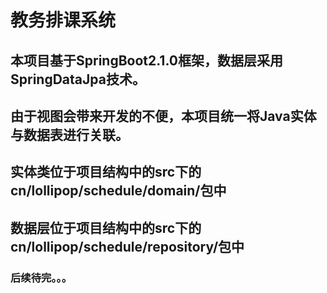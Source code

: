 # 教务排课系统
## 本项目基于SpringBoot2.1.0框架，数据层采用SpringDataJpa技术。
## 由于视图会带来开发的不便，本项目统一将Java实体与数据表进行关联。
## 实体类位于项目结构中的src下的cn/lollipop/schedule/domain/包中
## 数据层位于项目结构中的src下的cn/lollipop/schedule/repository/包中
### 后续待完。。。
